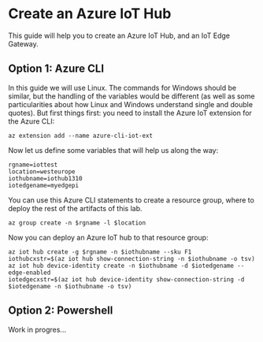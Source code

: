 # Create an Azure IoT Hub

This guide will help you to create an Azure IoT Hub, and an IoT Edge Gateway. 

## Option 1: Azure CLI

In this guide we will use Linux. The commands for Windows should be similar, but the handling of the variables would be different (as well as some particularities about how Linux and Windows understand single and double quotes). But first things first: you need to install the Azure IoT extension for the Azure CLI:

```
az extension add --name azure-cli-iot-ext
```


Now let us define some variables that will help us along the way:

```
rgname=iottest
location=westeurope
iothubname=iothub1310
iotedgename=myedgepi
```


You can use this Azure CLI statements to create a resource group, where to deploy the rest of the artifacts of this lab.

```
az group create -n $rgname -l $location
```


Now you can deploy an Azure IoT hub to that resource group:

```
az iot hub create -g $rgname -n $iothubname --sku F1
iothubcxstr=$(az iot hub show-connection-string -n $iothubname -o tsv)
az iot hub device-identity create -n $iothubname -d $iotedgename --edge-enabled
iotedgecxstr=$(az iot hub device-identity show-connection-string -d $iotedgename -n $iothubname -o tsv)
```

## Option 2: Powershell

Work in progres...